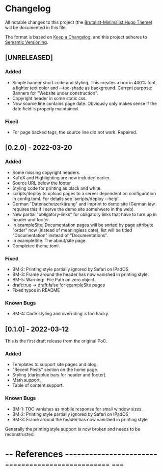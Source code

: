 # Changelog

All notable changes to this project (the [Brutalist-Minimalist Hugo
Theme][bm]) will be documented in this file.

The format is based on [Keep a Changelog][keepachangelog], and this
project adheres to [Semantic Versioning][semver].

## [UNRELEASED]

### Added

- Simple banner short code and styling. This creates a box in 400% font, a
  lighter text color and --toc-shade as background. Current purpose:
  Banners for "Website under construction".  
- Copyright header in some static css.
- Now source line contains page date. Obviously only makes sense if the date
  field is properly maintained.

### Fixed

- For page backed tags, the source line did not work. Repaired.



## [0.2.0] - 2022-03-20

### Added

- Some missing copyright headers.
- KaTeX and Highlighting are now included earlier.
- Source URL below the footer
- Styling code for printing as black and white.
- scripts/deploy to upload pages to a server dependent on configuration in
  config.toml. For details see 'scripts/deploy --help'.
- German "Datenschutzerkärung" and imprint to demo site (German law
  requires this if I serve the demo site somehwere in the web).
- New partial "obligatory-links" for obligatory links that have to turn up
  in header and footer.
- In exampleSite: Documentation pages will be sorted by page attribute
  "order" now (instead of meaningless date), list will be titled
  "Documentation" instead of "Documentations".
- In exampleSite: The about/site page.
- Completed theme.toml.

### Fixed

- BM-2: Printing style partially ignored by Safari on IPadOS.
- BM-3: Frame around the header has now vanished in printing style.
- BM-5: Warning: .File.Path on zero object.
- draft:true -> draft:false for exampleSite pages
- Fixed typos in README

### Known Bugs

- BM-4: Code styling and overriding is too hacky.

## [0.1.0] - 2022-03-12

This is the first draft release from the original PoC.

### Added

- Templates to support site pages and blog.
- "Recent Posts" section on the home page.
- Styling (darksblue bars for header and footer).
- Math support.
- Table of content support.

### Known Bugs

- BM-1: TOC vanishes as mobile response for small window sizes.
- BM-2: Printing style partially ignored by Safari on IPadOS
- BM-3: Frame around the header has now vanished in printing style

Generally the printing style support is now broken and needs to be
reconstructed.

# -- References ------------------------------------------------- ---

  [bm]:              https://brutalist-minimalist.glitzersachen.de
  [keepachangelog]:  https://keepachangelog.com/en/1.0.0/
  [semver]:          https://semver.org/spec/v2.0.0.html
  
<!-- ------------------------------------------------------------- -->
<!-- Local Variables: -->
<!-- fill-column: 75 -->
<!-- eval: (column-enforce-mode 1) -->
<!-- End: -->
